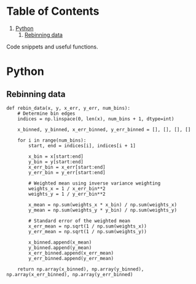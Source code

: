 
# Table of Contents

1.  [Python](#orga00c92e)
    1.  [Rebinning data](#org603e8a4)

Code snippets and useful functions.


<a id="orga00c92e"></a>

# Python


<a id="org603e8a4"></a>

## Rebinning data

    def rebin_data(x, y, x_err, y_err, num_bins):
        # Determine bin edges
        indices = np.linspace(0, len(x), num_bins + 1, dtype=int)
    
        x_binned, y_binned, x_err_binned, y_err_binned = [], [], [], []
    
        for i in range(num_bins):
            start, end = indices[i], indices[i + 1]
    
            x_bin = x[start:end]
            y_bin = y[start:end]
            x_err_bin = x_err[start:end]
            y_err_bin = y_err[start:end]
    
            # Weighted mean using inverse variance weighting
            weights_x = 1 / x_err_bin**2
            weights_y = 1 / y_err_bin**2
    
            x_mean = np.sum(weights_x * x_bin) / np.sum(weights_x)
            y_mean = np.sum(weights_y * y_bin) / np.sum(weights_y)
    
            # Standard error of the weighted mean
            x_err_mean = np.sqrt(1 / np.sum(weights_x))
            y_err_mean = np.sqrt(1 / np.sum(weights_y))
    
            x_binned.append(x_mean)
            y_binned.append(y_mean)
            x_err_binned.append(x_err_mean)
            y_err_binned.append(y_err_mean)
    
        return np.array(x_binned), np.array(y_binned), np.array(x_err_binned), np.array(y_err_binned)

